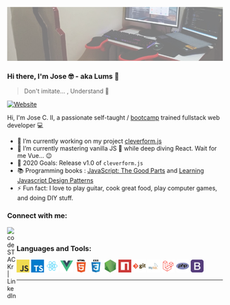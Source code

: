 <img src='https://raw.githubusercontent.com/Lums31/Lums31/master/workspace.jfif' alt='Workspace' style='opacity: 0.5;'>

### Hi there, I'm Jose 🤓 - aka Lums 👋

> Don't imitate... , Understand  🤔

[![Website](https://img.shields.io/website?label=cleverform.org&style=for-the-badge&url=https%3A%2F%2Fcleverform.org)](https://cleverform.org)

Hi, I'm Jose C. II, a passionate self-taught / [bootcamp](https://zuitt.co) trained fullstack web developer 💻

- 🔭 I’m currently working on my project [cleverform.js](https://cleverform.org)
- 🌱 I’m currently mastering vanilla JS 🤣 while deep diving React. Wait for me Vue... 😉 
- 🥅 2020 Goals: Release v1.0  of `cleverform.js` 
- 📚 Programming books : [JavaScript: The Good Parts](https://www.goodreads.com/book/show/2998152-javascript) and [Learning Javascript Design Patterns](https://www.goodreads.com/book/show/14289134-learning-javascript-design-patterns)
- ⚡ Fun fact: I love to play guitar, cook great food, play computer games, and doing DIY stuff. 


### Connect with me:

[<img align="left" alt="codeSTACKr | LinkedIn" width="22px" src="https://cdn.jsdelivr.net/npm/simple-icons@v3/icons/linkedin.svg" />](https://www.linkedin.com/in/jcii)

<br />

### Languages and Tools:

<code><img height="30" src="https://raw.githubusercontent.com/github/explore/80688e429a7d4ef2fca1e82350fe8e3517d3494d/topics/javascript/javascript.png"></code>
<code><img height="30" src="https://raw.githubusercontent.com/github/explore/80688e429a7d4ef2fca1e82350fe8e3517d3494d/topics/typescript/typescript.png"></code>
<code><img height="30" src="https://raw.githubusercontent.com/github/explore/80688e429a7d4ef2fca1e82350fe8e3517d3494d/topics/react/react.png"></code>
<code><img height="30" src="https://raw.githubusercontent.com/github/explore/80688e429a7d4ef2fca1e82350fe8e3517d3494d/topics/vue/vue.png"></code>
<code><img height="30" src="https://raw.githubusercontent.com/github/explore/80688e429a7d4ef2fca1e82350fe8e3517d3494d/topics/html/html.png"></code>
<code><img height="30" src="https://raw.githubusercontent.com/github/explore/80688e429a7d4ef2fca1e82350fe8e3517d3494d/topics/css/css.png"></code>
<code><img height="30" src="https://raw.githubusercontent.com/github/explore/80688e429a7d4ef2fca1e82350fe8e3517d3494d/topics/nodejs/nodejs.png"></code>
<code><img height="30" src="https://raw.githubusercontent.com/github/explore/80688e429a7d4ef2fca1e82350fe8e3517d3494d/topics/npm/npm.png"></code>
<code><img height="30" src="https://raw.githubusercontent.com/github/explore/80688e429a7d4ef2fca1e82350fe8e3517d3494d/topics/git/git.png"></code>
<code><img height="30" src="https://raw.githubusercontent.com/github/explore/80688e429a7d4ef2fca1e82350fe8e3517d3494d/topics/mysql/mysql.png"></code>
<code><img height="30" src="https://raw.githubusercontent.com/github/explore/80688e429a7d4ef2fca1e82350fe8e3517d3494d/topics/laravel/laravel.png"></code>
<code><img height="30" src="https://raw.githubusercontent.com/github/explore/80688e429a7d4ef2fca1e82350fe8e3517d3494d/topics/php/php.png"></code>
<code><img height="30" src="https://raw.githubusercontent.com/github/explore/80688e429a7d4ef2fca1e82350fe8e3517d3494d/topics/bootstrap/bootstrap.png"></code>

---
